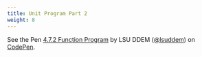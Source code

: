 ```yaml
---
title: Unit Program Part 2
weight: 8
---
```


<p data-height="600" data-theme-id="33744" data-slug-hash="8d9b16053363f9c6be9b81980727f580" data-default-tab="js,result" data-user="lsuddem" data-embed-version="2" data-pen-title="4.7.2 Function Program" data-editable="true" class="codepen">See the Pen <a href="https://codepen.io/lsuddem/pen/8d9b16053363f9c6be9b81980727f580/">4.7.2 Function Program</a> by LSU DDEM (<a href="https://codepen.io/lsuddem">@lsuddem</a>) on <a href="https://codepen.io">CodePen</a>.</p>
<script async src="https://static.codepen.io/assets/embed/ei.js"></script>